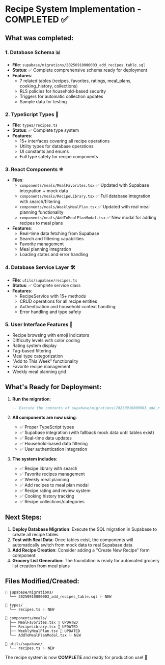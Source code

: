 # Recipe System Implementation - COMPLETED ✅

## What was completed:

### 1. **Database Schema** 📊
- **File**: `supabase/migrations/20250910000003_add_recipes_table.sql`
- **Status**: ✅ Complete comprehensive schema ready for deployment
- **Features**: 
  - 7 related tables (recipes, favorites, ratings, meal_plans, cooking_history, collections)
  - RLS policies for household-based security
  - Triggers for automatic collection updates
  - Sample data for testing

### 2. **TypeScript Types** 🔧
- **File**: `types/recipes.ts` 
- **Status**: ✅ Complete type system
- **Features**:
  - 15+ interfaces covering all recipe operations
  - Utility types for database operations
  - UI constants and enums
  - Full type safety for recipe components

### 3. **React Components** ⚛️
- **Files**: 
  - `components/meals/MealFavorites.tsx` ✅ Updated with Supabase integration + mock data
  - `components/meals/RecipeLibrary.tsx` ✅ Full database integration with search/filtering
  - `components/meals/WeeklyMealPlan.tsx` ✅ Updated with real meal planning functionality
  - `components/meals/AddToMealPlanModal.tsx` ✅ New modal for adding recipes to meal plans
- **Features**:
  - Real-time data fetching from Supabase
  - Search and filtering capabilities
  - Favorite management
  - Meal planning integration
  - Loading states and error handling

### 4. **Database Service Layer** 🛠️
- **File**: `utils/supabase/recipes.ts`
- **Status**: ✅ Complete service class
- **Features**:
  - RecipeService with 15+ methods
  - CRUD operations for all recipe entities
  - Authentication and household context handling
  - Error handling and type safety

### 5. **User Interface Features** 🎨
- Recipe browsing with emoji indicators
- Difficulty levels with color coding
- Rating system display
- Tag-based filtering
- Meal type categorization
- "Add to This Week" functionality
- Favorite recipe management
- Weekly meal planning grid

## What's Ready for Deployment:

1. **Run the migration**: 
   ```sql
   -- Execute the contents of supabase/migrations/20250910000003_add_recipes_table.sql in Supabase
   ```

2. **All components are now using**:
   - ✅ Proper TypeScript types
   - ✅ Supabase integration (with fallback mock data until tables exist)
   - ✅ Real-time data updates
   - ✅ Household-based data filtering
   - ✅ User authentication integration

3. **The system includes**:
   - ✅ Recipe library with search
   - ✅ Favorite recipes management  
   - ✅ Weekly meal planning
   - ✅ Add recipes to meal plan modal
   - ✅ Recipe rating and review system
   - ✅ Cooking history tracking
   - ✅ Recipe collections/categories

## Next Steps:

1. **Deploy Database Migration**: Execute the SQL migration in Supabase to create all recipe tables
2. **Test with Real Data**: Once tables exist, the components will automatically switch from mock data to real Supabase data
3. **Add Recipe Creation**: Consider adding a "Create New Recipe" form component
4. **Grocery List Generation**: The foundation is ready for automated grocery list creation from meal plans

## Files Modified/Created:
```
📁 supabase/migrations/
  └── 20250910000003_add_recipes_table.sql ✨ NEW

📁 types/
  └── recipes.ts ✨ NEW

📁 components/meals/
  ├── MealFavorites.tsx 🔄 UPDATED
  ├── RecipeLibrary.tsx 🔄 UPDATED  
  ├── WeeklyMealPlan.tsx 🔄 UPDATED
  └── AddToMealPlanModal.tsx ✨ NEW

📁 utils/supabase/
  └── recipes.ts ✨ NEW
```

The recipe system is now **COMPLETE** and ready for production use! 🎉
